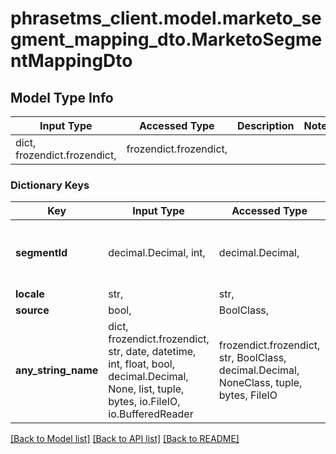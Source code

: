 # phrasetms_client.model.marketo_segment_mapping_dto.MarketoSegmentMappingDto

## Model Type Info

| Input Type                   | Accessed Type          | Description | Notes |
| ---------------------------- | ---------------------- | ----------- | ----- |
| dict, frozendict.frozendict, | frozendict.frozendict, |             |

### Dictionary Keys

| Key                 | Input Type                                                                                                                                  | Accessed Type                                                                           | Description                                                        | Notes                                     |
| ------------------- | ------------------------------------------------------------------------------------------------------------------------------------------- | --------------------------------------------------------------------------------------- | ------------------------------------------------------------------ | ----------------------------------------- |
| **segmentId**       | decimal.Decimal, int,                                                                                                                       | decimal.Decimal,                                                                        |                                                                    | [optional] value must be a 64 bit integer |
| **locale**          | str,                                                                                                                                        | str,                                                                                    |                                                                    | [optional]                                |
| **source**          | bool,                                                                                                                                       | BoolClass,                                                                              |                                                                    | [optional]                                |
| **any_string_name** | dict, frozendict.frozendict, str, date, datetime, int, float, bool, decimal.Decimal, None, list, tuple, bytes, io.FileIO, io.BufferedReader | frozendict.frozendict, str, BoolClass, decimal.Decimal, NoneClass, tuple, bytes, FileIO | any string name can be used but the value must be the correct type | [optional]                                |

[[Back to Model list]](../../README.md#documentation-for-models) [[Back to API list]](../../README.md#documentation-for-api-endpoints) [[Back to README]](../../README.md)
